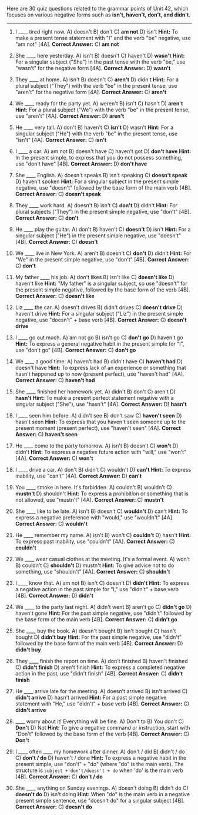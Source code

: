 Here are 30 quiz questions related to the grammar points of Unit 42, which focuses on various negative forms such as **isn't, haven't, don't, and didn't**.

***

1.  I ____ tired right now.
    A) doesn't
    B) don't
    C) **am not**
    D) isn't
    **Hint:** To make a present tense statement with "I" and the verb "be" negative, use "am not" [4A].
    **Correct Answer:** C) **am not**

2.  She ____ here yesterday.
    A) isn't
    B) doesn't
    C) haven't
    D) **wasn't**
    **Hint:** For a singular subject ("She") in the past tense with the verb "be," use "wasn't" for the negative form [4A].
    **Correct Answer:** D) **wasn't**

3.  They ____ at home.
    A) isn't
    B) doesn't
    C) **aren't**
    D) didn't
    **Hint:** For a plural subject ("They") with the verb "be" in the present tense, use "aren't" for the negative form [4A].
    **Correct Answer:** C) **aren't**

4.  We ____ ready for the party yet.
    A) weren't
    B) isn't
    C) hasn't
    D) **aren't**
    **Hint:** For a plural subject ("We") with the verb "be" in the present tense, use "aren't" [4A].
    **Correct Answer:** D) **aren't**

5.  He ____ very tall.
    A) don't
    B) haven't
    C) **isn't**
    D) wasn't
    **Hint:** For a singular subject ("He") with the verb "be" in the present tense, use "isn't" [4A].
    **Correct Answer:** C) **isn't**

6.  I ____ a car.
    A) am not
    B) doesn't have
    C) haven't got
    D) **don't have**
    **Hint:** In the present simple, to express that you do not possess something, use "don't have" [4B].
    **Correct Answer:** D) **don't have**

7.  She ____ English.
    A) doesn't speaks
    B) isn't speaking
    C) **doesn't speak**
    D) haven't spoken
    **Hint:** For a singular subject in the present simple negative, use "doesn't" followed by the base form of the main verb [4B].
    **Correct Answer:** C) **doesn't speak**

8.  They ____ work hard.
    A) doesn't
    B) isn't
    C) **don't**
    D) didn't
    **Hint:** For plural subjects ("They") in the present simple negative, use "don't" [4B].
    **Correct Answer:** C) **don't**

9.  He ____ play the guitar.
    A) don't
    B) haven't
    C) **doesn't**
    D) isn't
    **Hint:** For a singular subject ("He") in the present simple negative, use "doesn't" [4B].
    **Correct Answer:** C) **doesn't**

10. We ____ live in New York.
    A) aren't
    B) doesn't
    C) **don't**
    D) didn't
    **Hint:** For "We" in the present simple negative, use "don't" [4B].
    **Correct Answer:** C) **don't**

11. My father ____ his job.
    A) don't likes
    B) isn't like
    C) **doesn't like**
    D) haven't like
    **Hint:** "My father" is a singular subject, so use "doesn't" for the present simple negative, followed by the base form of the verb [4B].
    **Correct Answer:** C) **doesn't like**

12. Liz ____ the car.
    A) doesn't drives
    B) didn't drives
    C) **doesn't drive**
    D) haven't drive
    **Hint:** For a singular subject ("Liz") in the present simple negative, use "doesn't" + base verb [4B].
    **Correct Answer:** C) **doesn't drive**

13. I ____ go out much.
    A) am not go
    B) isn't go
    C) **don't go**
    D) haven't go
    **Hint:** To express a general negative habit in the present simple for "I", use "don't go" [4B].
    **Correct Answer:** C) **don't go**

14. We ____ a good time.
    A) haven't had
    B) didn't have
    C) **haven't had**
    D) doesn't have
    **Hint:** To express lack of an experience or something that hasn't happened up to now (present perfect), use "haven't had" [4A].
    **Correct Answer:** C) **haven't had**

15. She ____ finished her homework yet.
    A) didn't
    B) don't
    C) aren't
    D) **hasn't**
    **Hint:** To make a present perfect statement negative with a singular subject ("She"), use "hasn't" [4A].
    **Correct Answer:** D) **hasn't**

16. I ____ seen him before.
    A) didn't see
    B) don't saw
    C) **haven't seen**
    D) hasn't seen
    **Hint:** To express that you haven't seen someone up to the present moment (present perfect), use "haven't seen" [4A].
    **Correct Answer:** C) **haven't seen**

17. He ____ come to the party tomorrow.
    A) isn't
    B) doesn't
    C) **won't**
    D) didn't
    **Hint:** To express a negative future action with "will," use "won't" [4A].
    **Correct Answer:** C) **won't**

18. I ____ drive a car.
    A) don't
    B) didn't
    C) wouldn't
    D) **can't**
    **Hint:** To express inability, use "can't" [4A].
    **Correct Answer:** D) **can't**

19. You ____ smoke in here. It's forbidden.
    A) couldn't
    B) wouldn't
    C) **mustn't**
    D) shouldn't
    **Hint:** To express a prohibition or something that is not allowed, use "mustn't" [4A].
    **Correct Answer:** C) **mustn't**

20. She ____ like to be late.
    A) isn't
    B) doesn't
    C) **wouldn't**
    D) can't
    **Hint:** To express a negative preference with "would," use "wouldn't" [4A].
    **Correct Answer:** C) **wouldn't**

21. He ____ remember my name.
    A) isn't
    B) won't
    C) **couldn't**
    D) hasn't
    **Hint:** To express past inability, use "couldn't" [4A].
    **Correct Answer:** C) **couldn't**

22. We ____ wear casual clothes at the meeting. It's a formal event.
    A) won't
    B) couldn't
    C) **shouldn't**
    D) mustn't
    **Hint:** To give advice not to do something, use "shouldn't" [4A].
    **Correct Answer:** C) **shouldn't**

23. I ____ know that.
    A) am not
    B) isn't
    C) doesn't
    D) **didn't**
    **Hint:** To express a negative action in the past simple for "I," use "didn't" + base verb [4B].
    **Correct Answer:** D) **didn't**

24. We ____ to the party last night.
    A) didn't went
    B) aren't go
    C) **didn't go**
    D) haven't gone
    **Hint:** For the past simple negative, use "didn't" followed by the base form of the main verb [4B].
    **Correct Answer:** C) **didn't go**

25. She ____ buy the book.
    A) doesn't bought
    B) isn't bought
    C) hasn't bought
    D) **didn't buy**
    **Hint:** For the past simple negative, use "didn't" followed by the base form of the main verb [4B].
    **Correct Answer:** D) **didn't buy**

26. They ____ finish the report on time.
    A) don't finished
    B) haven't finished
    C) **didn't finish**
    D) aren't finish
    **Hint:** To express a completed negative action in the past, use "didn't finish" [4B].
    **Correct Answer:** C) **didn't finish**

27. He ____ arrive late for the meeting.
    A) doesn't arrived
    B) isn't arrived
    C) **didn't arrive**
    D) hasn't arrived
    **Hint:** For a past simple negative statement with "He," use "didn't" + base verb [4B].
    **Correct Answer:** C) **didn't arrive**

28. ____ worry about it! Everything will be fine.
    A) Don't to
    B) You don't
    C) **Don't**
    D) Not
    **Hint:** To give a negative command or instruction, start with "Don't" followed by the base form of the verb [4B].
    **Correct Answer:** C) **Don't**

29. I ____ often ____ my homework after dinner.
    A) don't / did
    B) didn't / do
    C) **don't / do**
    D) haven't / done
    **Hint:** To express a negative habit in the present simple, use "don't" + "do" (where "do" is the main verb). The structure is `subject + don't/doesn't + do` when 'do' is the main verb [4B].
    **Correct Answer:** C) **don't / do**

30. She ____ anything on Sunday evenings.
    A) doesn't doing
    B) didn't do
    C) **doesn't do**
    D) isn't doing
    **Hint:** When "do" is the main verb in a negative present simple sentence, use "doesn't do" for a singular subject [4B].
    **Correct Answer:** C) **doesn't do**